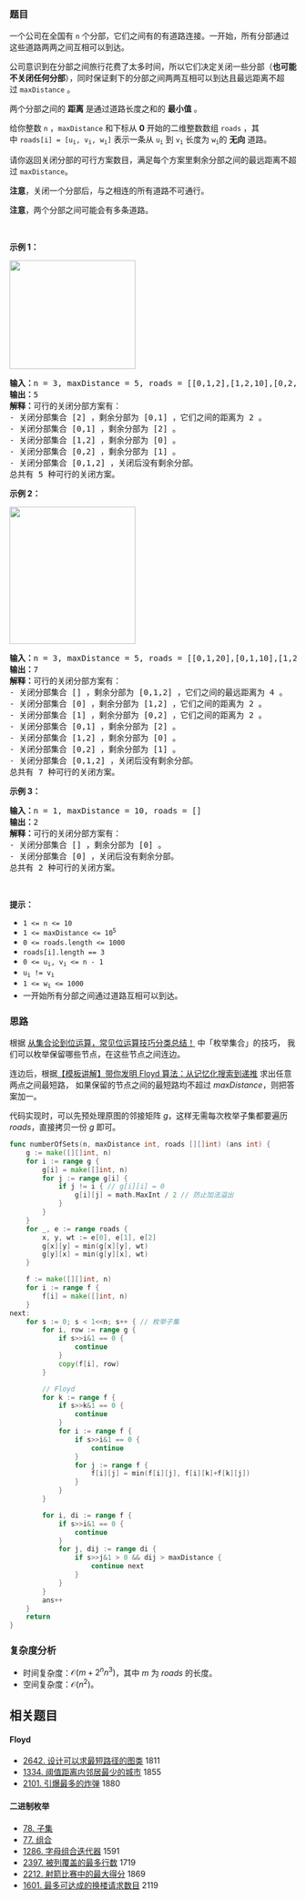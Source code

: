 ### 题目

<p>一个公司在全国有 <code>n</code>&nbsp;个分部，它们之间有的有道路连接。一开始，所有分部通过这些道路两两之间互相可以到达。</p>

<p>公司意识到在分部之间旅行花费了太多时间，所以它们决定关闭一些分部（<b>也可能不关闭任何分部</b>），同时保证剩下的分部之间两两互相可以到达且最远距离不超过&nbsp;<code>maxDistance</code>&nbsp;。</p>

<p>两个分部之间的 <strong>距离</strong> 是通过道路长度之和的 <strong>最小值</strong>&nbsp;。</p>

<p>给你整数&nbsp;<code>n</code>&nbsp;，<code>maxDistance</code>&nbsp;和下标从 <strong>0</strong>&nbsp;开始的二维整数数组&nbsp;<code>roads</code>&nbsp;，其中&nbsp;<code>roads[i] = [u<sub>i</sub>, v<sub>i</sub>, w<sub>i</sub>]</code>&nbsp;表示一条从&nbsp;<code>u<sub>i</sub></code>&nbsp;到&nbsp;<code>v<sub>i</sub></code>&nbsp;长度为&nbsp;<code>w<sub>i</sub></code>的&nbsp;<strong>无向</strong>&nbsp;道路。</p>

<p>请你返回关闭分部的可行方案数目，满足每个方案里剩余分部之间的最远距离不超过<em>&nbsp;</em><code>maxDistance</code>。</p>

<p><strong>注意</strong>，关闭一个分部后，与之相连的所有道路不可通行。</p>

<p><b>注意</b>，两个分部之间可能会有多条道路。</p>

<p>&nbsp;</p>

<p><strong class="example">示例 1：</strong></p>

<p><img alt="" src="https://assets.leetcode.com/uploads/2023/11/08/example11.png" style="width: 221px; height: 191px;" /></p>

<pre>
<b>输入：</b>n = 3, maxDistance = 5, roads = [[0,1,2],[1,2,10],[0,2,10]]
<b>输出：</b>5
<b>解释：</b>可行的关闭分部方案有：
- 关闭分部集合 [2] ，剩余分部为 [0,1] ，它们之间的距离为 2 。
- 关闭分部集合 [0,1] ，剩余分部为 [2] 。
- 关闭分部集合 [1,2] ，剩余分部为 [0] 。
- 关闭分部集合 [0,2] ，剩余分部为 [1] 。
- 关闭分部集合 [0,1,2] ，关闭后没有剩余分部。
总共有 5 种可行的关闭方案。
</pre>

<p><strong class="example">示例 2：</strong></p>

<p><img alt="" src="https://assets.leetcode.com/uploads/2023/11/08/example22.png" style="width: 221px; height: 241px;" /></p>

<pre>
<b>输入：</b>n = 3, maxDistance = 5, roads = [[0,1,20],[0,1,10],[1,2,2],[0,2,2]]
<b>输出：</b>7
<b>解释：</b>可行的关闭分部方案有：
- 关闭分部集合 [] ，剩余分部为 [0,1,2] ，它们之间的最远距离为 4 。
- 关闭分部集合 [0] ，剩余分部为 [1,2] ，它们之间的距离为 2 。
- 关闭分部集合 [1] ，剩余分部为 [0,2] ，它们之间的距离为 2 。
- 关闭分部集合 [0,1] ，剩余分部为 [2] 。
- 关闭分部集合 [1,2] ，剩余分部为 [0] 。
- 关闭分部集合 [0,2] ，剩余分部为 [1] 。
- 关闭分部集合 [0,1,2] ，关闭后没有剩余分部。
总共有 7 种可行的关闭方案。
</pre>

<p><strong class="example">示例 3：</strong></p>

<pre>
<b>输入：</b>n = 1, maxDistance = 10, roads = []
<b>输出：</b>2
<b>解释：</b>可行的关闭分部方案有：
- 关闭分部集合 [] ，剩余分部为 [0] 。
- 关闭分部集合 [0] ，关闭后没有剩余分部。
总共有 2 种可行的关闭方案。
</pre>

<p>&nbsp;</p>

<p><strong>提示：</strong></p>

<ul>
	<li><code>1 &lt;= n &lt;= 10</code></li>
	<li><code>1 &lt;= maxDistance &lt;= 10<sup>5</sup></code></li>
	<li><code>0 &lt;= roads.length &lt;= 1000</code></li>
	<li><code>roads[i].length == 3</code></li>
	<li><code>0 &lt;= u<sub>i</sub>, v<sub>i</sub> &lt;= n - 1</code></li>
	<li><code>u<sub>i</sub> != v<sub>i</sub></code></li>
	<li><code>1 &lt;= w<sub>i</sub> &lt;= 1000</code></li>
	<li>一开始所有分部之间通过道路互相可以到达。</li>
</ul>

### 思路

根据 [从集合论到位运算，常见位运算技巧分类总结！](https://leetcode.cn/circle/discuss/CaOJ45/) 中「枚举集合」的技巧，
我们可以枚举保留哪些节点，在这些节点之间连边。

连边后，根据[【模板讲解】带你发明 Floyd 算法：从记忆化搜索到递推](https://leetcode.cn/problems/find-the-city-with-the-smallest-number-of-neighbors-at-a-threshold-distance/solution/dai-ni-fa-ming-floyd-suan-fa-cong-ji-yi-m8s51/) 求出任意两点之间最短路，
如果保留的节点之间的最短路均不超过 $\textit{maxDistance}$，则把答案加一。

代码实现时，可以先预处理原图的邻接矩阵 $g$，这样无需每次枚举子集都要遍历 $\textit{roads}$，直接拷贝一份 $g$ 即可。

```go  
func numberOfSets(n, maxDistance int, roads [][]int) (ans int) {
	g := make([][]int, n)
	for i := range g {
		g[i] = make([]int, n)
		for j := range g[i] {
			if j != i { // g[i][i] = 0
				g[i][j] = math.MaxInt / 2 // 防止加法溢出
			}
		}
	}
	for _, e := range roads {
		x, y, wt := e[0], e[1], e[2]
		g[x][y] = min(g[x][y], wt)
		g[y][x] = min(g[y][x], wt)
	}

	f := make([][]int, n)
	for i := range f {
		f[i] = make([]int, n)
	}
next:
	for s := 0; s < 1<<n; s++ { // 枚举子集
		for i, row := range g {
			if s>>i&1 == 0 {
				continue
			}
			copy(f[i], row)
		}

		// Floyd
		for k := range f {
			if s>>k&1 == 0 {
				continue
			}
			for i := range f {
				if s>>i&1 == 0 {
					continue
				}
				for j := range f {
					f[i][j] = min(f[i][j], f[i][k]+f[k][j])
				}
			}
		}

		for i, di := range f {
			if s>>i&1 == 0 {
				continue
			}
			for j, dij := range di {
				if s>>j&1 > 0 && dij > maxDistance {
					continue next
				}
			}
		}
		ans++
	}
	return
}
```

### 复杂度分析

- 时间复杂度：$\mathcal{O}(m + 2^nn^3)$，其中 $m$ 为 $\textit{roads}$ 的长度。
- 空间复杂度：$\mathcal{O}(n^2)$。

## 相关题目

#### Floyd
- [2642. 设计可以求最短路径的图类](https://leetcode.cn/problems/design-graph-with-shortest-path-calculator/) 1811
- [1334. 阈值距离内邻居最少的城市](https://leetcode.cn/problems/find-the-city-with-the-smallest-number-of-neighbors-at-a-threshold-distance/) 1855
- [2101. 引爆最多的炸弹](https://leetcode.cn/problems/detonate-the-maximum-bombs/) 1880

#### 二进制枚举

- [78. 子集](https://leetcode.cn/problems/subsets/)
- [77. 组合](https://leetcode.cn/problems/combinations/)
- [1286. 字母组合迭代器](https://leetcode.cn/problems/iterator-for-combination/) 1591
- [2397. 被列覆盖的最多行数](https://leetcode.cn/problems/maximum-rows-covered-by-columns/) 1719
- [2212. 射箭比赛中的最大得分](https://leetcode.cn/problems/maximum-points-in-an-archery-competition/) 1869
- [1601. 最多可达成的换楼请求数目](https://leetcode.cn/problems/maximum-number-of-achievable-transfer-requests/) 2119


